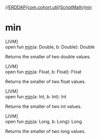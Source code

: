 //[ERDDAP](../../../index.md)/[com.cohort.util](../index.md)/[ScriptMath](index.md)/[min](min.md)

# min

[JVM]\
open fun [min](min.md)(a: Double, b: Double): Double

Returns the smaller of two double values.

[JVM]\
open fun [min](min.md)(a: Float, b: Float): Float

Returns the smaller of two float values.

[JVM]\
open fun [min](min.md)(a: Int, b: Int): Int

Returns the smaller of two int values.

[JVM]\
open fun [min](min.md)(a: Long, b: Long): Long

Returns the smaller of two long values.